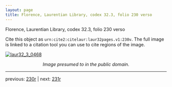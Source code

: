 ```yaml
---
layout: page
title: Florence, Laurentian Library, codex 32.3, folio 230 verso
---
```


Florence, Laurentian Library, codex 32.3, folio 230 verso

Cite this object as `urn:cite2:citelaur:laur32pages.v1:230v`.  The full image is linked to a citation tool you can use to cite regions of the image.

[![laur32_3_0468](http://www.homermultitext.org/iipsrv?IIIF=/project/homer/pyramidal/deepzoom/citelaur/laur32imgs/v1/laur32_3_0468.tif/full/800,/0/default.jpg)](http://www.homermultitext.org/ict2/?urn=urn:cite2:citelaur:laur32imgs.v1:laur32_3_0468) 

<p style="text-align: center; font-style: italic;">Image presumed to in the public domain.</p>

---

previous: [230r](../230r/) | next: [231r](../231r/)